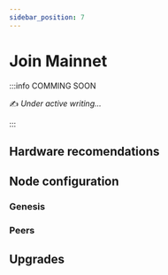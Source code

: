 ```yaml
---
sidebar_position: 7
---
```


# Join Mainnet

:::info COMMING SOON

✍️ _Under active writing..._

:::

## Hardware recomendations

## Node configuration

### Genesis

### Peers

## Upgrades

